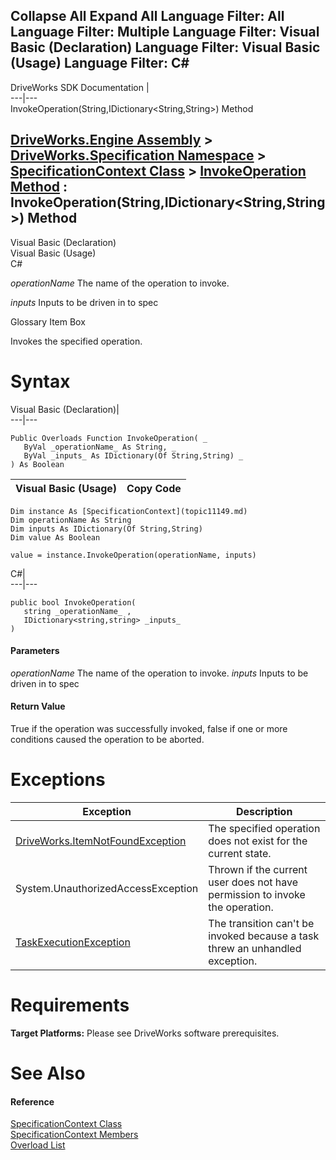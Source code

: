 Collapse All Expand All Language Filter: All  Language Filter: Multiple  Language Filter: Visual Basic (Declaration) Language Filter: Visual Basic (Usage) Language Filter: C#  
---  
DriveWorks SDK Documentation  |   
---|---  
InvokeOperation(String,IDictionary<String,String>) Method   
  
[DriveWorks.Engine Assembly](topic2156.md) > [DriveWorks.Specification Namespace](topic10764.md) > [SpecificationContext Class](topic11149.md) > [InvokeOperation Method](topic11170.md) : InvokeOperation(String,IDictionary<String,String>) Method  
---  
  
Visual Basic (Declaration)    
Visual Basic (Usage)    
C# 

_operationName_
    The name of the operation to invoke.

_inputs_
    Inputs to be driven in to spec

Glossary Item Box

Invokes the specified operation. 

# Syntax

Visual Basic (Declaration)|   
---|---  
      
    
    Public Overloads Function InvokeOperation( _
       ByVal _operationName_ As String, _
       ByVal _inputs_ As IDictionary(Of String,String) _
    ) As Boolean  
  
Visual Basic (Usage)| Copy Code  
---|---  
      
    
    Dim instance As [SpecificationContext](topic11149.md)
    Dim operationName As String
    Dim inputs As IDictionary(Of String,String)
    Dim value As Boolean
     
    value = instance.InvokeOperation(operationName, inputs)  
  
C#|   
---|---  
      
    
    public bool InvokeOperation( 
       string _operationName_ ,
       IDictionary<string,string> _inputs_
    )  
  
#### Parameters

 _operationName_
    The name of the operation to invoke.
_inputs_
    Inputs to be driven in to spec

#### Return Value

True if the operation was successfully invoked, false if one or more conditions caused the operation to be aborted.

# Exceptions

Exception| Description  
---|---  
[DriveWorks.ItemNotFoundException](topic3571.md)| The specified operation does not exist for the current state.  
System.UnauthorizedAccessException| Thrown if the current user does not have permission to invoke the operation.  
[TaskExecutionException](topic11683.md)| The transition can't be invoked because a task threw an unhandled exception.  
  
# Requirements

**Target Platforms:** Please see DriveWorks software prerequisites.

# See Also

#### Reference

[SpecificationContext Class](topic11149.md)   
[SpecificationContext Members](topic11150.md)   
[Overload List](topic11170.md)


